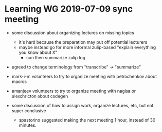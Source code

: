 # Learning WG 2019-07-09 sync meeting


- some discussion about organizing lectures on missing topics
    - it's hard because the preparation may put off potential lecturers
    - maybe instead go for more informal zulip-based "explain everything you know about X"
        - can then summarize zulip log

- agreed to change terminology from "transcribe" -> "summarize"

- mark-i-m volunteers to try to organize meeting with petrochenkov about macros
- amanjeev volunteers to try to organize meeting with nagisa or alexchricton about codegen

- some discussion of how to assign work, organize lectures, etc, but not super conclusive
    - spastorino suggested making the next meeting 1 hour, instead of 30 minutes.
